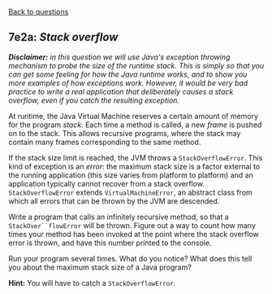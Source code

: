 [Back to questions](../README.md)

## 7e2a: *Stack overflow*

***Disclaimer:*** *in this question we will use Java's exception
throwing mechanism to probe the size of the runtime stack.  This is simply so that you can get some feeling for how the Java
runtime works, and to show you more examples of how exceptions work.  However, it would be very bad practice to write a real
application that deliberately causes a stack overflow, even if you catch the resulting exception.*

At runtime, the Java Virtual Machine reserves a certain amount of memory for the program *stack*.  Each time a method is called,
a new *frame* is pushed on to the stack.  This allows recursive programs, where the stack may contain many frames corresponding
to the same method.

If the stack size limit is reached, the JVM throws a `StackOverflowError`.  This kind of exception is an *error*:
the maximum stack size is a factor external to the running application (this size varies from platform to platform) and an application
typically cannot recover from a stack overflow.  `StackOverflowError` extends `VirtualMachineError`, an
abstract class from which all errors that can be thrown by the JVM are descended.

Write a program that calls an infinitely recursive method, so that a `StackOver``flowError` will be thrown.  Figure out
a way to count how many times your method has been invoked at the point where the stack overflow error is thrown, and have this
number printed to the console.

Run your program several times.  What do you notice?  What does this tell you about the maximum stack size of a Java program?


**Hint:** You will have to catch a `StackOverflowError`.


